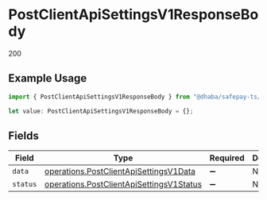 # PostClientApiSettingsV1ResponseBody

200

## Example Usage

```typescript
import { PostClientApiSettingsV1ResponseBody } from "@dhaba/safepay-ts/models/operations";

let value: PostClientApiSettingsV1ResponseBody = {};
```

## Fields

| Field                                                                                                | Type                                                                                                 | Required                                                                                             | Description                                                                                          |
| ---------------------------------------------------------------------------------------------------- | ---------------------------------------------------------------------------------------------------- | ---------------------------------------------------------------------------------------------------- | ---------------------------------------------------------------------------------------------------- |
| `data`                                                                                               | [operations.PostClientApiSettingsV1Data](../../models/operations/postclientapisettingsv1data.md)     | :heavy_minus_sign:                                                                                   | N/A                                                                                                  |
| `status`                                                                                             | [operations.PostClientApiSettingsV1Status](../../models/operations/postclientapisettingsv1status.md) | :heavy_minus_sign:                                                                                   | N/A                                                                                                  |